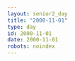 ```yaml
---
layout: senior2_day
title: "2000-11-01"
type: day
id: 2000-11-01
date: 2000-11-01
robots: noindex
---
```


